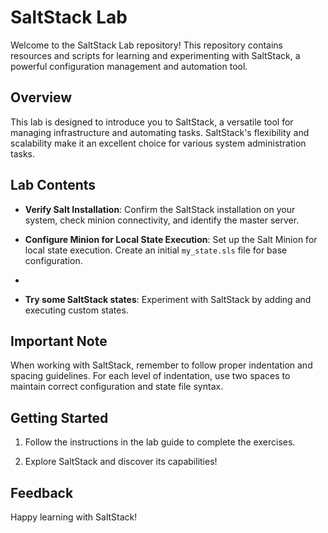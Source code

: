 # SaltStack Lab

Welcome to the SaltStack Lab repository! This repository contains resources and scripts for learning and experimenting with SaltStack, a powerful configuration management and automation tool.

## Overview

This lab is designed to introduce you to SaltStack, a versatile tool for managing infrastructure and automating tasks. SaltStack's flexibility and scalability make it an excellent choice for various system administration tasks.

## Lab Contents

- **Verify Salt Installation**: Confirm the SaltStack installation on your system, check minion connectivity, and identify the master server.

- **Configure Minion for Local State Execution**: Set up the Salt Minion for local state execution. Create an initial `my_state.sls` file for base configuration.
- 
- **Try some SaltStack states**: Experiment with SaltStack by adding and executing custom states.

## Important Note

When working with SaltStack, remember to follow proper indentation and spacing guidelines. For each level of indentation, use two spaces to maintain correct configuration and state file syntax.

## Getting Started

1. Follow the instructions in the lab guide to complete the exercises.

2. Explore SaltStack and discover its capabilities!

## Feedback

Happy learning with SaltStack!

